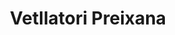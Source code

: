 ---
title: "Vetllatori Preixana"
url: /preixana/vetllatori-preixana/
shop: directores de funerarias
---
